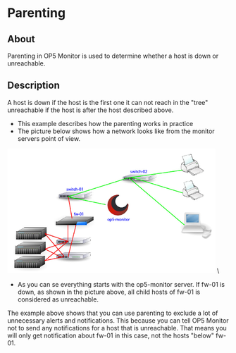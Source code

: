 # Parenting

## About

Parenting in OP5 Monitor is used to determine whether a host is down or unreachable.

## Description

A host is down if the host is the first one it can not reach in the "tree" unreachable if the host is after the host described above.

- This example describes how the parenting works in practice
- The picture below shows how a network looks like from the monitor servers point of view.

![](images/16482321/16679249.png) \


- As you can se everything starts with the op5-monitor server. If fw-01 is down, as shown in the picture above, all child hosts of fw-01 is considered as unreachable.

The example above shows that you can use parenting to exclude a lot of unnecessary alerts and notifications. This because you can tell OP5 Monitor not to send any notifications for a host that is unreachable. That means you will only get notification about fw-01 in this case, not the hosts "below" fw-01.
